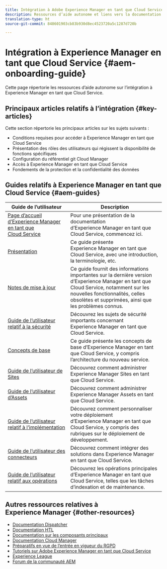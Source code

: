 ```yaml
---
title: Intégration à Adobe Experience Manager en tant que Cloud Service
description: Ressources d’aide autonome et liens vers la documentation concernant l’intégration à Adobe Experience Manager en tant que Cloud Service
translation-type: ht
source-git-commit: 848601903cb83b930d8ec4523720a5c1287d720b

---
```



# Intégration à Experience Manager en tant que Cloud Service {#aem-onboarding-guide}

Cette page répertorie les ressources d’aide autonome sur l’intégration à Experience Manager en tant que Cloud Service.

## Principaux articles relatifs à l’intégration {#key-articles}

Cette section répertorie les principaux articles sur les sujets suivants :

* Conditions requises pour accéder à Experience Manager en tant que Cloud Service
* Présentation des rôles des utilisateurs qui régissent la disponibilité de fonctions spécifiques
* Configuration du référentiel git Cloud Manager
* Accès à Experience Manager en tant que Cloud Service
* Fondements de la protection et la confidentialité des données

## Guides relatifs à Experience Manager en tant que Cloud Service {#aem-guides}

| Guide de l’utilisateur | Description |
|---|---|
| [Page d’accueil d’Experience Manager en tant que Cloud Service](/help/landing/home.md) | Pour une présentation de la documentation d’Experience Manager en tant que Cloud Service, commencez ici. |
| [Présentation](/help/overview/home.md) | Ce guide présente Experience Manager en tant que Cloud Service, avec une introduction, la terminologie, etc. |
| [Notes de mise à jour](/help/release-notes/home.md) | Ce guide fournit des informations importantes sur la dernière version d’Experience Manager en tant que Cloud Service, notamment sur les nouvelles fonctionnalités, celles obsolètes et supprimées, ainsi que les problèmes connus. |
| [Guide de l’utilisateur relatif à la sécurité](/help/security/home.md) | Découvrez les sujets de sécurité importants concernant Experience Manager en tant que Cloud Service. |
| [Concepts de base](/help/core-concepts/home.md) | Ce guide présente les concepts de base d’Experience Manager en tant que Cloud Service, y compris l’architecture du nouveau service. |
| [Guide de l’utilisateur de Sites](/help/sites-cloud/home.md) | Découvrez comment administrer Experience Manager Sites en tant que Cloud Service. |
| [Guide de l’utilisateur d’Assets](/help/assets/home.md) | Découvrez comment administrer Experience Manager Assets en tant que Cloud Service. |
| [Guide de l’utilisateur relatif à l’implémentation](/help/implementing/home.md) | Découvrez comment personnaliser votre déploiement d’Experience Manager en tant que Cloud Service, y compris des rubriques sur le déploiement de développement. |
| [Guide de l’utilisateur des connecteurs](/help/connectors/home.md) | Découvrez comment intégrer des solutions dans Experience Manager en tant que Cloud Service. |
| [Guide de l’utilisateur relatif aux opérations](/help/operations/home.md) | Découvrez les opérations principales d’Experience Manager en tant que Cloud Service, telles que les tâches d’indexation et de maintenance. |

## Autres ressources relatives à Experience Manager {#other-resources}

* [Documentation Dispatcher](/help/implementing/dispatcher/overview.md)
* [Documentation HTL](https://docs.adobe.com/content/help/en/experience-manager-htl/using/overview.html)
* [Documentation sur les composants principaux](https://docs.adobe.com/content/help/en/experience-manager-core-components/using/introduction.html)
* [Documentation Cloud Manager](https://docs.adobe.com/content/help/en/experience-manager-cloud-manager/using/introduction-to-cloud-manager.html)
* [Préparatifs en vue de l’entrée en vigueur du RGPD](/help/onboarding/data-privacy-and-protection-readiness/aem-readiness.md)
* [Tutoriels sur Adobe Experience Manager en tant que Cloud Service](https://docs.adobe.com/content/help/en/experience-manager-learn/cloud-service/overview.html)
* [Experience League](https://guided.adobe.com/?promoid=K42KVXHD&amp;mv=other#solutions/experience-manager)
* [Forum de la communauté AEM](https://forums.adobe.com/community/experience-cloud/marketing-cloud/experience-manager)